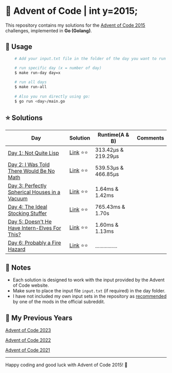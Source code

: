 # 🎄 Advent of Code | int y=2015;

This repository contains my solutions for the [Advent of Code 2015](https://adventofcode.com/2015) challenges, implemented in **Go (Golang)**.

## 🚀 Usage

```bash
    # Add your input.txt file in the folder of the day you want to run

    # run specific day (x = number of day)
    $ make run-day day=x
    
    # run all days
    $ make run-all
    
    # Also you run directly using go:
    $ go run <day>/main.go
```

## ⭐ Solutions

| **Day**                                                                              | **Solution**                                                                   | **Runtime(A & B)**  | **Comments** |
|--------------------------------------------------------------------------------------|--------------------------------------------------------------------------------|---------------------|--------------|
| [Day 1: Not Quite Lisp](https://adventofcode.com/2015/day/1)                         | [Link](https://github.com/dcorto/adventofcode/blob/master/2015/1/main.go) ⭐️⭐️ | 313.42µs & 219.29µs |              |
| [Day 2: I Was Told There Would Be No Math](https://adventofcode.com/2015/day/2)      | [Link](https://github.com/dcorto/adventofcode/blob/master/2015/2/main.go) ⭐️⭐️ | 539.53µs & 466.85µs |              |
| [Day 3: Perfectly Spherical Houses in a Vacuum](https://adventofcode.com/2015/day/3) | [Link](https://github.com/dcorto/adventofcode/blob/master/2015/3/main.go) ⭐️⭐️ | 1.64ms & 1.42ms     |              |
| [Day 4: The Ideal Stocking Stuffer](https://adventofcode.com/2015/day/4)             | [Link](https://github.com/dcorto/adventofcode/blob/master/2015/4/main.go) ⭐️⭐️ | 765.43ms & 1.70s    |              |
| [Day 5: Doesn't He Have Intern-Elves For This?](https://adventofcode.com/2015/day/5) | [Link](https://github.com/dcorto/adventofcode/blob/master/2015/5/main.go) ⭐️⭐️ | 1.60ms & 1.13ms     |              |
| [Day 6: Probably a Fire Hazard](https://adventofcode.com/2015/day/6)                 | [Link](https://github.com/dcorto/adventofcode/blob/master/2015/6/main.go) ⭐️⭐️ | ................    |              |

## 📝 Notes

- Each solution is designed to work with the input provided by the Advent of Code website.
- Make sure to place the input file `input.txt` (if required) in the day folder.
- I have not included my own input sets in the repository as [recommended](https://www.reddit.com/r/adventofcode/comments/e7khy8/comment/fa13hb9/?utm_source=share&utm_medium=web3x&utm_name=web3xcss&utm_term=1&utm_content=share_button) by one of the mods in the official subreddit.

## 🔄 My Previous Years

[Advent of Code 2023](https://github.com/dcorto/adventofcode2023)

[Advent of Code 2022](https://github.com/dcorto/adventofcode2022)

[Advent of Code 2021](https://github.com/dcorto/adventofcode2021)

---

Happy coding and good luck with Advent of Code 2015! 🎉
